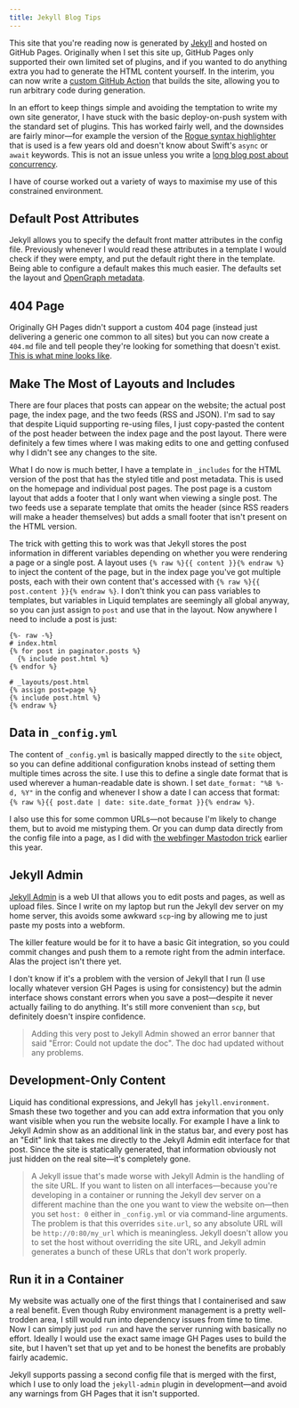 ```yaml
---
title: Jekyll Blog Tips
---
```


This site that you're reading now is generated by [Jekyll][jekyll] and hosted on GitHub Pages. Originally when I set this site up, GitHub Pages only supported their own limited set of plugins, and if you wanted to do anything extra you had to generate the HTML content yourself. In the interim, you can now write a [custom GitHub Action](https://github.com/marketplace/actions/deploy-to-github-pages) that builds the site, allowing you to run arbitrary code during generation.

[jekyll]: https://jekyllrb.com

In an effort to keep things simple and avoiding the temptation to write my own site generator, I have stuck with the basic deploy-on-push system with the standard set of plugins. This has worked fairly well, and the downsides are fairly minor—for example the version of the [Rogue syntax highlighter](https://github.com/rouge-ruby/rouge) that is used is a few years old and doesn't know about Swift's `async` or `await` keywords. This is not an issue unless you write a [long blog post about concurrency](/2023/10/31/how-i-learned-to-stop-worrying-and-love-concurrency/).

I have of course worked out a variety of ways to maximise my use of this constrained environment.

## Default Post Attributes

Jekyll allows you to specify the default front matter attributes in the config file. Previously whenever I would read these attributes in a template I would check if they were empty, and put the default right there in the template. Being able to configure a default makes this much easier. The defaults set the layout and [OpenGraph metadata](/2023/02/04/adding-opengraph-previews-to-jekyll/).

## 404 Page

Originally GH Pages didn't support a custom 404 page (instead just delivering a generic one common to all sites) but you can now create a `404.md` file and tell people they're looking for something that doesn't exist. [This is what mine looks like](/404.html).

## Make The Most of Layouts and Includes

There are four places that posts can appear on the website; the actual post page, the index page, and the two feeds (RSS and JSON). I'm sad to say that despite Liquid supporting re-using files, I just copy-pasted the content of the post header between the index page and the post layout. There were definitely a few times where I was making edits to one and getting confused why I didn't see any changes to the site.

What I do now is much better, I have a template in `_includes` for the HTML version of the post that has the styled title and post metadata. This is used on the homepage and individual post pages. The post page is a custom layout that adds a footer that I only want when viewing a single post. The two feeds use a separate template that omits the header (since RSS readers will make a header themselves) but adds a small footer that isn't present on the HTML version.

The trick with getting this to work was that Jekyll stores the post information in different variables depending on whether you were rendering a page or a single post. A layout uses `{% raw %}{{ content }}{% endraw %}` to inject the content of the page, but in the index page you've got multiple posts, each with their own content that's accessed with `{% raw %}{{ post.content }}{% endraw %}`. I don't think you can pass variables to templates, but variables in Liquid templates are seemingly all global anyway, so you can just assign to `post` and use that in the layout. Now anywhere I need to include a post is just:

```
{%- raw -%}
# index.html
{% for post in paginator.posts %}
  {% include post.html %}
{% endfor %}

# _layouts/post.html
{% assign post=page %}
{% include post.html %}
{% endraw %}
```

## Data in `_config.yml`

The content of `_config.yml` is basically mapped directly to the `site` object, so you can define additional configuration knobs instead of setting them multiple times across the site. I use this to define a single date format that is used wherever a human-readable date is shown. I set `date_format: "%B %-d, %Y"` in the config and whenever I show a date I can access that format: `{% raw %}{{ post.date | date: site.date_format }}{% endraw %}`.

I also use this for some common URLs—not because I'm likely to change them, but to avoid me mistyping them. Or you can dump data directly from the config file into a page, as I did with [the webfinger Mastodon trick](/2023/01/24/webfinger-mastodon-alias/) earlier this year.

## Jekyll Admin

[Jekyll Admin](https://jekyll.github.io/jekyll-admin/) is a web UI that allows you to edit posts and pages, as well as upload files. Since I write on my laptop but run the Jekyll dev server on my home server, this avoids some awkward `scp`-ing by allowing me to just paste my posts into a webform.

The killer feature would be for it to have a basic Git integration, so you could commit changes and push them to a remote right from the admin interface. Alas the project isn't there yet.

I don't know if it's a problem with the version of Jekyll that I run (I use locally whatever version GH Pages is using for consistency) but the admin interface shows constant errors when you save a post—despite it never actually failing to do anything. It's still more convenient than `scp`, but definitely doesn't inspire confidence.

> Adding this very post to Jekyll Admin showed an error banner that said "Error: Could not update the doc". The doc had updated without any problems.

## Development-Only Content

Liquid has conditional expressions, and Jekyll has `jekyll.environment`. Smash these two together and you can add extra information that you only want visible when you run the website locally. For example I have a link to Jekyll Admin show as an additional link in the status bar, and every post has an "Edit" link that takes me directly to the Jekyll Admin edit interface for that post. Since the site is statically generated, that information obviously not just hidden on the real site—it's completely gone.

> A Jekyll issue that's made worse with Jekyll Admin is the handling of the site URL. If you want to listen on all interfaces—because you're developing in a container or running the Jekyll dev server on a different machine than the one you want to view the website on—then you set `host: 0` either in `_config.yml` or via command-line arguments. The problem is that this overrides `site.url`, so any absolute URL will be `http://0:80/my_url` which is meaningless. Jekyll doesn't allow you to set the host without overriding the site URL, and Jekyll admin generates a bunch of these URLs that don't work properly.

## Run it in a Container

My website was actually one of the first things that I containerised and saw a real benefit. Even though Ruby environment management is a pretty well-trodden area, I still would run into dependency issues from time to time. Now I can simply just `pod run` and have the server running with basically no effort. Ideally I would use the exact same image GH Pages uses to build the site, but I haven't set that up yet and to be honest the benefits are probably fairly academic.

Jekyll supports passing a second config file that is merged with the first, which I use to only load the `jekyll-admin` plugin in development—and avoid any warnings from GH Pages that it isn't supported.
